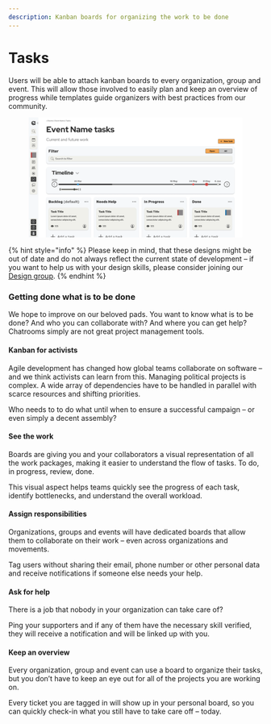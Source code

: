 ```yaml
---
description: Kanban boards for organizing the work to be done
---
```


# Tasks

Users will be able to attach kanban boards to every organization, group and event. This will allow those involved to easily plan and keep an overview of progress while templates guide organizers with best practices from our community.

<figure><img src="../../.gitbook/assets/Event Tasks.png" alt=""><figcaption></figcaption></figure>

{% hint style="info" %}
Please keep in mind, that these designs might be out of date and do not always reflect the current state of development – if you want to help us with your design skills, please consider joining our [Design group](../../organization/community/circles-and-groups.md#design).
{% endhint %}

### Getting done what is to be done

We hope to improve on our beloved pads. You want to know what is to be done? And who you can collaborate with? And where you can get help? Chatrooms simply are not great project management tools.

#### Kanban for activists

Agile development has changed how global teams collaborate on software – and we think activists can learn from this. Managing political projects is complex. A wide array of dependencies have to be handled in parallel with scarce resources and shifting priorities.

Who needs to to do what until when to ensure a successful campaign – or even simply a decent assembly?

#### See the work

Boards are giving you and your collaborators a visual representation of all the work packages, making it easier to understand the flow of tasks. To do, in progress, review, done.

This visual aspect helps teams quickly see the progress of each task, identify bottlenecks, and understand the overall workload.

#### Assign responsibilities

Organizations, groups and events will have dedicated boards that allow them to collaborate on their work – even across organizations and movements.

Tag users without sharing their email, phone number or other personal data and receive notifications if someone else needs your help.

#### Ask for help

There is a job that nobody in your organization can take care of?

Ping your supporters and if any of them have the necessary skill verified, they will receive a notification and will be linked up with you.

#### Keep an overview

Every organization, group and event can use a board to organize their tasks, but you don’t have to keep an eye out for all of the projects you are working on.

Every ticket you are tagged in will show up in your personal board, so you can quickly check-in what you still have to take care off – today.
